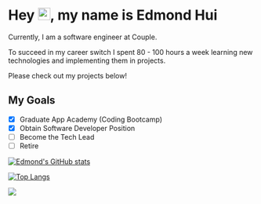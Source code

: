# Hey <img src="https://media.giphy.com/media/hvRJCLFzcasrR4ia7z/giphy.gif" width="25px">, my name is Edmond Hui
Currently, I am a software engineer at Couple. 

To succeed in my career switch I spent 80 - 100 hours a week learning new technologies and implementing them in projects. 

Please check out my projects below!

## My Goals
- [x] Graduate App Academy (Coding Bootcamp)
- [x] Obtain Software Developer Position
- [ ] Become the Tech Lead
- [ ] Retire

[![Edmond's GitHub stats](https://github-readme-stats.vercel.app/api?username=edmondthui)](https://edmondhui.com)

[![Top Langs](https://github-readme-stats.vercel.app/api/top-langs/?username=edmondthui&layout=compact)](https://edmondhui.com)

[![](https://komarev.com/ghpvc/?username=edmondthui)](https://edmondhui.com)
